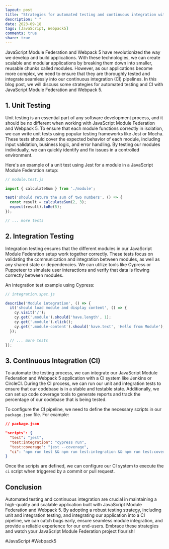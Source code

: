 ```yaml
---
layout: post
title: "Strategies for automated testing and continuous integration with JavaScript Module Federation and Webpack 5"
description: " "
date: 2023-09-18
tags: [JavaScript, Webpack5]
comments: true
share: true
---
```


JavaScript Module Federation and Webpack 5 have revolutionized the way we develop and build applications. With these technologies, we can create scalable and modular applications by breaking them down into smaller, reusable chunks called modules. However, as our applications become more complex, we need to ensure that they are thoroughly tested and integrate seamlessly into our continuous integration (CI) pipelines. In this blog post, we will discuss some strategies for automated testing and CI with JavaScript Module Federation and Webpack 5.

## 1. Unit Testing

Unit testing is an essential part of any software development process, and it should be no different when working with JavaScript Module Federation and Webpack 5. To ensure that each module functions correctly in isolation, we can write unit tests using popular testing frameworks like Jest or Mocha. These tests should cover the expected behavior of each module, including input validation, business logic, and error handling. By testing our modules individually, we can quickly identify and fix issues in a controlled environment.

Here's an example of a unit test using Jest for a module in a JavaScript Module Federation setup:

```javascript
// module.test.js

import { calculateSum } from './module';

test('should return the sum of two numbers', () => {
  const result = calculateSum(2, 3);
  expect(result).toBe(5);
});

// ... more tests
```

## 2. Integration Testing

Integration testing ensures that the different modules in our JavaScript Module Federation setup work together correctly. These tests focus on validating the communication and integration between modules, as well as any shared state or dependencies. We can utilize tools like Cypress or Puppeteer to simulate user interactions and verify that data is flowing correctly between modules.

An integration test example using Cypress:

```javascript
// integration.spec.js

describe('Module integration', () => {
  it('should load module and display content', () => {
    cy.visit('/');
    cy.get('.module').should('have.length', 1);
    cy.get('.module').click();
    cy.get('.module-content').should('have.text', 'Hello from Module');
  });

  // ... more tests
});
```

## 3. Continuous Integration (CI)

To automate the testing process, we can integrate our JavaScript Module Federation and Webpack 5 application with a CI system like Jenkins or CircleCI. During the CI process, we can run our unit and integration tests to ensure that our codebase is in a stable and testable state. Additionally, we can set up code coverage tools to generate reports and track the percentage of our codebase that is being tested.

To configure the CI pipeline, we need to define the necessary scripts in our `package.json` file. For example:

```json
// package.json

"scripts": {
  "test": "jest",
  "test:integration": "cypress run",
  "test:coverage": "jest --coverage",
  "ci": "npm run test && npm run test:integration && npm run test:coverage"
}
```

Once the scripts are defined, we can configure our CI system to execute the `ci` script when triggered by a commit or pull request.

## Conclusion

Automated testing and continuous integration are crucial in maintaining a high-quality and scalable application built with JavaScript Module Federation and Webpack 5. By adopting a robust testing strategy, including unit and integration testing, and integrating our application into a CI pipeline, we can catch bugs early, ensure seamless module integration, and provide a reliable experience for our end-users. Embrace these strategies and watch your JavaScript Module Federation project flourish!

#JavaScript #Webpack5